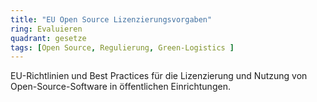 ```yaml
---
title: "EU Open Source Lizenzierungsvorgaben"
ring: Evaluieren
quadrant: gesetze
tags: [Open Source, Regulierung, Green-Logistics ]
---
```


EU-Richtlinien und Best Practices für die Lizenzierung und Nutzung von Open-Source-Software in öffentlichen Einrichtungen.
